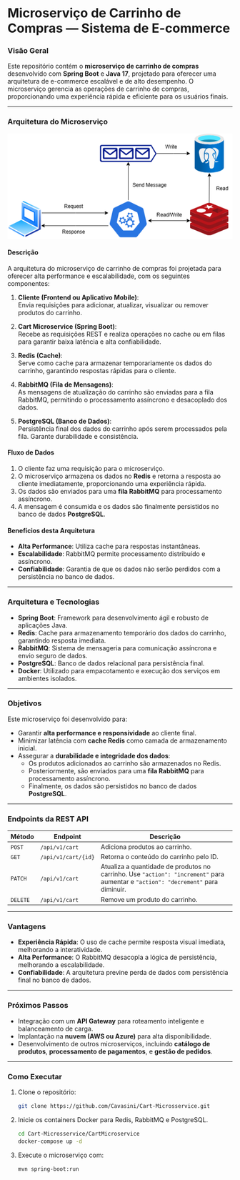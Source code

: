 # Microserviço de Carrinho de Compras — Sistema de E-commerce

### Visão Geral
Este repositório contém o **microserviço de carrinho de compras** desenvolvido com **Spring Boot** e **Java 17**, projetado para oferecer uma arquitetura de e-commerce escalável e de alto desempenho. O microserviço gerencia as operações de carrinho de compras, proporcionando uma experiência rápida e eficiente para os usuários finais.

---
### Arquitetura do Microserviço

<div align="center">
  <img src="Images/cart-microservice-architecture.png" alt="Arquitetura do Microserviço de Carrinho">
</div>

#### Descrição
A arquitetura do microserviço de carrinho de compras foi projetada para oferecer alta performance e escalabilidade, com os seguintes componentes:

1. **Cliente (Frontend ou Aplicativo Mobile)**:  
   Envia requisições para adicionar, atualizar, visualizar ou remover produtos do carrinho.

2. **Cart Microservice (Spring Boot)**:  
   Recebe as requisições REST e realiza operações no cache ou em filas para garantir baixa latência e alta confiabilidade.

3. **Redis (Cache)**:  
   Serve como cache para armazenar temporariamente os dados do carrinho, garantindo respostas rápidas para o cliente.

4. **RabbitMQ (Fila de Mensagens)**:  
   As mensagens de atualização do carrinho são enviadas para a fila RabbitMQ, permitindo o processamento assíncrono e desacoplado dos dados.

5. **PostgreSQL (Banco de Dados)**:  
   Persistência final dos dados do carrinho após serem processados pela fila. Garante durabilidade e consistência.

#### Fluxo de Dados
1. O cliente faz uma requisição para o microserviço.
2. O microserviço armazena os dados no **Redis** e retorna a resposta ao cliente imediatamente, proporcionando uma experiência rápida.
3. Os dados são enviados para uma **fila RabbitMQ** para processamento assíncrono.
4. A mensagem é consumida e os dados são finalmente persistidos no banco de dados **PostgreSQL**.

#### Benefícios desta Arquitetura
- **Alta Performance**: Utiliza cache para respostas instantâneas.
- **Escalabilidade**: RabbitMQ permite processamento distribuído e assíncrono.
- **Confiabilidade**: Garantia de que os dados não serão perdidos com a persistência no banco de dados.


---

### Arquitetura e Tecnologias
- **Spring Boot**: Framework para desenvolvimento ágil e robusto de aplicações Java.
- **Redis**: Cache para armazenamento temporário dos dados do carrinho, garantindo resposta imediata.
- **RabbitMQ**: Sistema de mensageria para comunicação assíncrona e envio seguro de dados.
- **PostgreSQL**: Banco de dados relacional para persistência final.
- **Docker**: Utilizado para empacotamento e execução dos serviços em ambientes isolados.

---

### Objetivos
Este microserviço foi desenvolvido para:
- Garantir **alta performance e responsividade** ao cliente final.
- Minimizar latência com **cache Redis** como camada de armazenamento inicial.
- Assegurar a **durabilidade e integridade dos dados**:
  - Os produtos adicionados ao carrinho são armazenados no Redis.
  - Posteriormente, são enviados para uma **fila RabbitMQ** para processamento assíncrono.
  - Finalmente, os dados são persistidos no banco de dados **PostgreSQL**.

---

### Endpoints da REST API

| Método | Endpoint                     | Descrição                                   |
|--------|------------------------------|---------------------------------------------|
| `POST` | `/api/v1/cart`                | Adiciona produtos ao carrinho.              |
| `GET`  | `/api/v1/cart/{id}`           | Retorna o conteúdo do carrinho pelo ID.     |
| `PATCH`| `/api/v1/cart`                | Atualiza a quantidade de produtos no carrinho. Use `"action": "increment"` para aumentar e `"action": "decrement"` para diminuir. |
| `DELETE` | `/api/v1/cart`              | Remove um produto do carrinho.              |

---

### Vantagens
- **Experiência Rápida**: O uso de cache permite resposta visual imediata, melhorando a interatividade.
- **Alta Performance**: O RabbitMQ desacopla a lógica de persistência, melhorando a escalabilidade.
- **Confiabilidade**: A arquitetura previne perda de dados com persistência final no banco de dados.

---

### Próximos Passos
- Integração com um **API Gateway** para roteamento inteligente e balanceamento de carga.
- Implantação na **nuvem (AWS ou Azure)** para alta disponibilidade.
- Desenvolvimento de outros microserviços, incluindo **catálogo de produtos**, **processamento de pagamentos**, e **gestão de pedidos**.

---

### Como Executar
1. Clone o repositório:
   ```bash
   git clone https://github.com/Cavasini/Cart-Microsservice.git
2. Inicie os containers Docker para Redis, RabbitMQ e PostgreSQL.
      ```bash
    cd Cart-Microsservice/CartMicroservice
    docker-compose up -d
4. Execute o microserviço com:
   ```bash
   mvn spring-boot:run
  
